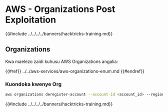 # AWS - Organizations Post Exploitation

{{#include ../../../../banners/hacktricks-training.md}}

## Organizations

Kwa maelezo zaidi kuhusu AWS Organizations angalia:

{{#ref}}
../../aws-services/aws-organizations-enum.md
{{#endref}}

### Kuondoka kwenye Org
```bash
aws organizations deregister-account --account-id <account_id> --region <region>
```
{{#include ../../../../banners/hacktricks-training.md}}
